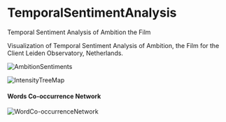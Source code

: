 # TemporalSentimentAnalysis
 Temporal Sentiment Analysis of Ambition the Film
 
 Visualization of Temporal Sentiment Analysis of Ambition, the Film for the Client Leiden Observatory, Netherlands. 
 
![AmbitionSentiments](https://user-images.githubusercontent.com/17172345/158046497-a18620ee-3c66-4179-bdc1-16e762224453.jpg)

![IntensityTreeMap](https://user-images.githubusercontent.com/17172345/158046500-4d71177b-174c-40d6-a009-ec5326761e4b.jpg)
#### Words Co-occurrence Network 
![WordCo-occurrenceNetwork](https://user-images.githubusercontent.com/17172345/158046505-66d85628-6435-4149-8842-f6d90329ae1c.png)


